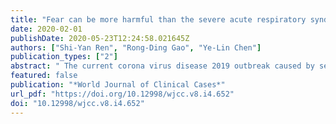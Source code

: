 ```yaml
---
title: "Fear can be more harmful than the severe acute respiratory syndrome coronavirus 2 in controlling the corona virus disease 2019 epidemic"
date: 2020-02-01
publishDate: 2020-05-23T12:24:58.021645Z
authors: ["Shi-Yan Ren", "Rong-Ding Gao", "Ye-Lin Chen"]
publication_types: ["2"]
abstract: " The current corona virus disease 2019 outbreak caused by severe acute respiratory syndrome coronavirus 2 started in Wuhan, China in December 2019 and has put the world on alert. To safeguard Chinese citizens and to strengthen global health security, China has made great efforts to control the epidemic. Many in the global community have joined China to limit the epidemic. However, discrimination and prejudice driven by fear or misinformation have been flowing globally, superseding evidence and jeopardizing the anti-severe acute respiratory syndrome coronavirus 2 efforts. We analyze this phenomenon and its underlying causes and suggest practical solutions. "
featured: false
publication: "*World Journal of Clinical Cases*"
url_pdf: "https://doi.org/10.12998/wjcc.v8.i4.652"
doi: "10.12998/wjcc.v8.i4.652"
---
```


